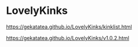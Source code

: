 # LovelyKinks

https://gekatatea.github.io/LovelyKinks/kinklist.html

https://gekatatea.github.io/LovelyKinks/v1.0.2.html
